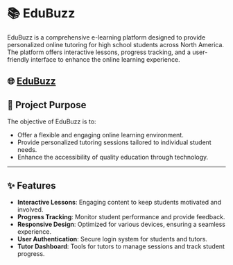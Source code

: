 # 📚 EduBuzz


EduBuzz is a comprehensive e-learning platform designed to provide personalized online tutoring for high school students across North America. The platform offers interactive lessons, progress tracking, and a user-friendly interface to enhance the online learning experience.


## 🌐  [EduBuzz](https://edubuzz-learning.web.app/)



## 🎯 Project Purpose

The objective of EduBuzz is to:

- Offer a flexible and engaging online learning environment.
- Provide personalized tutoring sessions tailored to individual student needs.
- Enhance the accessibility of quality education through technology.

---



## ✨ Features

- **Interactive Lessons**: Engaging content to keep students motivated and involved.
- **Progress Tracking**: Monitor student performance and provide feedback.
- **Responsive Design**: Optimized for various devices, ensuring a seamless experience.
- **User Authentication**: Secure login system for students and tutors.
- **Tutor Dashboard**: Tools for tutors to manage sessions and track student progress.

